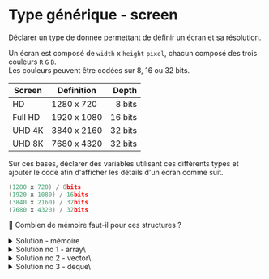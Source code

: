 # Type générique - screen

Déclarer un type de donnée permettant de définir un écran et sa résolution.

Un écran est composé de `width` x `height` `pixel`, chacun composé des trois couleurs `R` `G` `B`.<br>
Les couleurs peuvent être codées sur 8, 16 ou 32 bits. 

| Screen   | Definition  | Depth   |
|----------|-------------|--------:|
| HD       | 1280 x 720  |  8 bits |
| Full HD  | 1920 x 1080 | 16 bits |
| UHD 4K   | 3840 x 2160 | 32 bits |
| UHD 8K   | 7680 x 4320 | 32 bits |

Sur ces bases, déclarer des variables utilisant ces différents types et ajouter le code afin d'afficher les détails d'un écran comme suit.

~~~cpp
(1280 x 720) / 8bits
(1920 x 1080) / 16bits
(3840 x 2160) / 32bits
(7680 x 4320) / 32bits
~~~

🤔 Combien de mémoire faut-il pour ces structures ?

<details>
<summary>Solution - mémoire</summary>

| Screen  | Definition  | Colors | Depth | Bits          | Bytes       | MB    |
|---------|-------------|:------:|:-----:|--------------:|------------:|------:|
| HD      | 1280 x 720  |   3    |   8   |    22'118'400 |   2'764'800 |   2.8 |
| Full HD | 1920 x 1080 |   3    |  16   |    99'532'800 |  12'441'600 |  12.4 |
| UHD 4K  | 3840 x 2160 |   3    |  32   |   796'262'400 |  99'532'800 |  99.5 |
| UHD 8K  | 7680 x 4320 |   3    |  32   | 3'185'049'600 | 398'131'200 | 398.1 |

⚠️ Ces éléments sont **trop gros (~400MB contigu en mémoire)** pour être sur la pile, plusieurs solutions.

### Dimentionnement de la pile d'exécution
Sur les systèmes Unix/Linux, vous pouvez utiliser des commandes telles que ulimit pour voir ou ajuster la taille de la pile d'exécution pour un processus : `ulimit -s`

Certains compilateurs peuvent vous donner des informations sur la taille de la pile d'exécution allouée par défaut. Par exemple, avec GCC, vous pouvez utiliser l'option -Wstack-usage=n pour obtenir un avertissement sur l'utilisation de la pile : `g++ -Wstack-usage=1024 -o mon_programme mon_programme.cpp`

### Alternatives

1. Utiliser `static` à la déclaration des variables pour que celles-ci sont placées sur le `heap` (tas) comme ce serait le cas pour les parties `data` d'un vecteur qui sont eux réservés dynamiquement.

2. Utiliser des `vector<T>` ce qui implique que le dimentionnement se fait au moment de la déclaration de la variable et non sur le type. Les parties `data` d'un vecteur qui sont eux réservés dynamiquement, donc sur le `heap`.

3. Répartir les données en plusieurs zones avec plusieurs `vector<T>` ou une structure que le fait intrinsèquement, ie une `deque<T>` qui sera vu en ASD.

</details>

<details>
<summary> Solution no 1 - array\<T, size></summary>

~~~cpp
#include <iostream>
#include <array>
#include <cstdint>

using namespace std;

//------------------------------------------------------------
template <typename T>
struct Pixel {
   T R;
   T G;
   T B;
};

//------------------------------------------------------------
template <typename T, size_t width>
using Line = array<Pixel<T>, width>;

//------------------------------------------------------------
template <typename T, size_t width, size_t height>
using Screen = array< Line<T, width>, height>;

//------------------------------------------------------------
using HD      = Screen<uint8_t,  1280,  720>;
using Full_HD = Screen<uint16_t, 1920, 1080>;
using UHD_4k  = Screen<uint32_t, 3840, 2160>;
using UHD_8k  = Screen<uint32_t, 7680, 4320>;

//------------------------------------------------------------
template <typename T, size_t width, size_t height>
ostream& operator<< (ostream& os, const Screen<T, width, height>& s);

//------------------------------------------------------------
int main() {
   static HD      screen_HD;
   static Full_HD screen_Full_HD;
   static UHD_4k  screen_UHD_4k;
   static UHD_8k  screen_UHD_8k;

   cout << screen_HD       << endl;
   cout << screen_Full_HD  << endl;
   cout << screen_UHD_4k   << endl;
   cout << screen_UHD_8k   << endl;
}

//------------------------------------------------------------
template <typename T, size_t width, size_t height>
ostream& operator<< (ostream& os, const Screen<T, width, height>& s) {
   if(s.empty()) return os;
   os << "(" << s[0].size() << " x " << s.size() << ") / "
      << sizeof(T) * 8 << "bits";
   return os;
}
~~~

</details>

<details>
<summary>Solution no 2 - vector\<T></summary>

🤔 Cette solution est certes meilleurs, mais elle implique jusqu'à 400MB contigu en mémoire ce qui sera difficile voire impossible pour l'OS

~~~cpp
#include <iostream>
#include <vector>
#include <cstdint>

using namespace std;

//------------------------------------------------------------
template <typename T>
struct Pixel {
   T R;
   T G;
   T B;
};

//------------------------------------------------------------
template <typename T>
using Line = vector<Pixel<T>>;

//------------------------------------------------------------
template <typename T>
using Screen = vector<Line<T>>;

//------------------------------------------------------------
template <typename T>
ostream& operator<< (ostream& os, const Screen<T>& s);

//------------------------------------------------------------
int main() {
   Screen<uint8_t>  screen_HD     (1280, Line<uint8_t> ( 720));
   Screen<uint16_t> screen_Full_HD(1920, Line<uint16_t>(1080));
   Screen<uint32_t> screen_UHD_4k (3840, Line<uint32_t>(2160));
   Screen<uint32_t> screen_UHD_8k (7680, Line<uint32_t>(4320));

   cout << screen_HD       << endl;
   cout << screen_Full_HD  << endl;
   cout << screen_UHD_4k   << endl;
   cout << screen_UHD_8k   << endl;
}

//------------------------------------------------------------
template <typename T>
ostream& operator<< (ostream& os, const Screen<T>& s) {
   if(s.empty()) return os;
   os << "(" << s[0].size() << " x " << s.size() << ") / "
      << sizeof(T) * 8 << "bits";
   return os;
}
~~~

</details>

<details>
<summary>Solution no 3 - deque\<T></summary>

🤔 Avec une [deque](https://cplusplus.com/reference/deque/deque/), les données sont réparties en plusieurs chunks (sera étudiées en ASD).

~~~cpp
#include <iostream>
#include <deque>
#include <cstdint>

using namespace std;

//------------------------------------------------------------
template <typename T>
struct Pixel {
   T R;
   T G;
   T B;
};

//------------------------------------------------------------
template <typename T>
using Line = deque<Pixel<T>>;

//------------------------------------------------------------
template <typename T>
using Screen = deque<Line<T>>;

//------------------------------------------------------------
template <typename T>
ostream& operator<< (ostream& os, const Screen<T>& s);

//------------------------------------------------------------
int main() {
   Screen<uint8_t>  screen_HD     (1280, Line<uint8_t> ( 720));
   Screen<uint16_t> screen_Full_HD(1920, Line<uint16_t>(1080));
   Screen<uint32_t> screen_UHD_4k (3840, Line<uint32_t>(2160));
   Screen<uint32_t> screen_UHD_8k (7680, Line<uint32_t>(4320));

   cout << screen_HD       << endl;
   cout << screen_Full_HD  << endl;
   cout << screen_UHD_4k   << endl;
   cout << screen_UHD_8k   << endl;
}

//------------------------------------------------------------
template <typename T>
ostream& operator<< (ostream& os, const Screen<T>& s) {
   if(s.empty()) return os;
   os << "(" << s[0].size() << " x " << s.size() << ") / "
      << sizeof(T) * 8 << "bits";
   return os;
}
~~~

</details>
